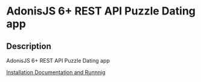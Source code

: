 # AdonisJS 6+ REST API Puzzle Dating app 


## Description <!-- omit in toc -->

AdonisJS 6+ REST API Puzzle Dating app 

[Installation Documentation and Runnnig](/docs/installing-and-running.md)

